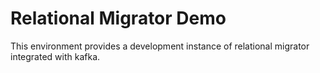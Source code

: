 # Relational Migrator Demo
This environment provides a development instance of relational migrator integrated with kafka.